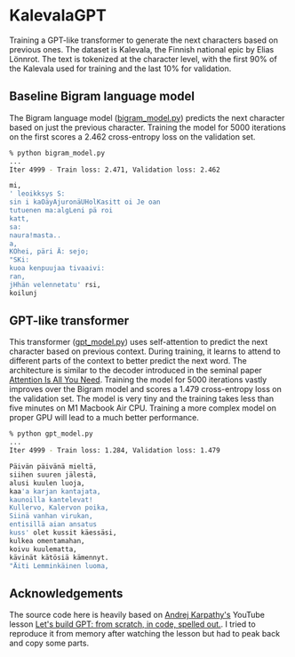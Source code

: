 # KalevalaGPT

Training a GPT-like transformer to generate the next characters based on previous ones. The dataset is Kalevala, the Finnish national epic by Elias Lönnrot. The text is tokenized at the character level, with the first 90% of the Kalevala used for training and the last 10% for validation.

## Baseline Bigram language model

The Bigram language model ([bigram_model.py](files/bigram_model.py)) predicts the next character based on just the previous character. Training the model for 5000 iterations on the first scores a 2.462 cross-entropy loss on the validation set.

```zsh
% python bigram_model.py
...
Iter 4999 - Train loss: 2.471, Validation loss: 2.462

mi,
' leoikksys S:
sin i kaOäyAjuronäUHolKasitt oi Je oan
tutuenen ma:algLeni pä roi
katt,
sa:
naura!masta..
a,
KOhei, päri Ä: sejo;
"SKi:
kuoa kenpuujaa tivaaivi:
ran,
jHhän velennetatu' rsi,
koilunj
```

## GPT-like transformer

This transformer ([gpt_model.py](files/gpt_model.py)) uses self-attention to predict the next character based on previous context. During training, it learns to attend to different parts of the context to better predict the next word. The architecture is similar to the decoder introduced in the seminal paper [Attention Is All You Need](https://proceedings.neurips.cc/paper_files/paper/2017/file/3f5ee243547dee91fbd053c1c4a845aa-Paper.pdf). Training the model for 5000 iterations vastly improves over the Bigram model and scores a 1.479 cross-entropy loss on the validation set. The model is very tiny and the training takes less than five minutes on M1 Macbook Air CPU.  Training a more complex model on proper GPU will lead to a much better performance.

```zsh
% python gpt_model.py
...                                                                                             
Iter 4999 - Train loss: 1.284, Validation loss: 1.479

Päivän päivänä mieltä,
siihen suuren jälestä,
alusi kuulen luoja,
kaa'a karjan kantajata,
kaunoilla kantelevat!
Kullervo, Kalervon poika,
Siinä vanhan virukan,
entisillä aian ansatus
kuss' olet kussit käessäsi,
kulkea omentamahan,
koivu kuulematta,
kävinät kätösiä kämennyt.
"Äiti Lemminkäinen luoma,
```


## Acknowledgements

The source code here is heavily based on [Andrej Karpathy's](https://github.com/karpathy) YouTube lesson [Let's build GPT: from scratch, in code, spelled out.](https://www.youtube.com/watch?v=kCc8FmEb1nY). I tried to reproduce it from memory after watching the lesson but had to peak back and copy some parts.
